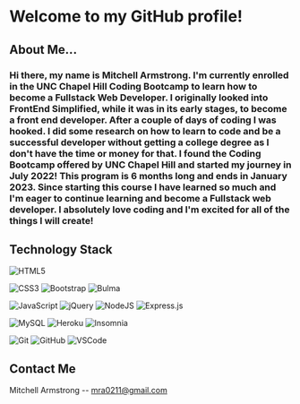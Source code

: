 # Welcome to my GitHub profile!

## About Me...
### Hi there, my name is Mitchell Armstrong. I'm currently enrolled in the UNC Chapel Hill Coding Bootcamp to learn how to become a Fullstack Web Developer. I originally looked into FrontEnd Simplified, while it was in its early stages, to become a front end developer. After a couple of days of coding I was hooked. I did some research on how to learn to code and be a successful developer without getting a college degree as I don't have the time or money for that. I found the Coding Bootcamp offered by UNC Chapel Hill and started my journey in July 2022! This program is 6 months long and ends in January 2023. Since starting this course I have learned so much and I'm eager to continue learning and become a Fullstack web developer. I absolutely love coding and I'm excited for all of the things I will create!

## Technology Stack
![HTML5](https://img.shields.io/badge/html5-%23E34F26.svg?style=for-the-badge&logo=html5&logoColor=white)

![CSS3](https://img.shields.io/badge/css3-%231572B6.svg?style=for-the-badge&logo=css3&logoColor=white)
![Bootstrap](https://img.shields.io/badge/bootstrap-712df9.svg?style=for-the-badge&logo=bootstrap&logoColor=white)
![Bulma](https://img.shields.io/badge/bulma-00d1b2.svg?style=for-the-badge&logo=bulma&logoColor=white)

![JavaScript](https://img.shields.io/badge/javascript-%23323330.svg?style=for-the-badge&logo=javascript&logoColor=%23F7DF1E)
![jQuery](https://img.shields.io/badge/jquery-%230769AD.svg?style=for-the-badge&logo=jquery&logoColor=white)
![NodeJS](https://img.shields.io/badge/node.js-6DA55F?style=for-the-badge&logo=node.js&logoColor=white)
![Express.js](https://img.shields.io/badge/express.js-%23404d59.svg?style=for-the-badge&logo=express&logoColor=%2361DAFB)

![MySQL](https://img.shields.io/badge/mysql-3e6e93?style=for-the-badge&logo=mysql&logoColor=white)
![Heroku](https://img.shields.io/badge/Heroku-9475b8?style=for-the-badge&logo=heroku&logoColor=white)
![Insomnia](https://img.shields.io/badge/insomnia-4000bf?style=for-the-badge&logo=insomnia&logoColor=white)

![Git](https://img.shields.io/badge/git-f34f29?style=for-the-badge&logo=git&logoColor=white)
![GitHub](https://img.shields.io/badge/github-272b33?style=for-the-badge&logo=github&logoColor=white)
![VSCode](https://img.shields.io/badge/VSCode-42a5ea?style=for-the-badge&logo=visualstudiocode&logoColor=white)

<!--- ## What I'm learning now / am going to learn / plan on learning in the future --->

## Contact Me
Mitchell Armstrong -- mra0211@gmail.com

<!---
ScarElite/ScarElite is a ✨ special ✨ repository because its `README.md` (this file) appears on your GitHub profile.
You can click the Preview link to take a look at your changes.
--->
